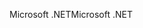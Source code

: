 <span data-ttu-id="d50a3-101">Microsoft .NET</span><span class="sxs-lookup"><span data-stu-id="d50a3-101">Microsoft .NET</span></span>